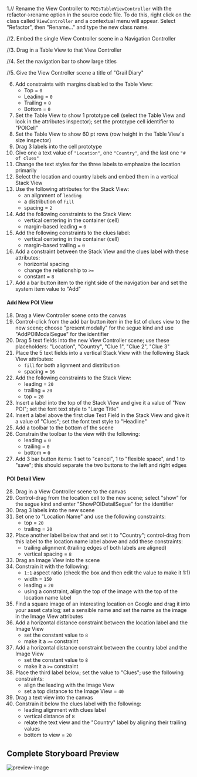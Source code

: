 
1.// Rename the View Controller to `POIsTableViewController` with the refactor->rename option in the source code file. To do this, right click on the class called `ViewController` and a contextual menu will appear. Select "Refactor", then "Rename..." and type the new class name.

//2. Embed the single View Controller scene in a Navigation Controller

//3. Drag in a Table View to that View Controller

//4. Set the navigation bar to show large titles

//5. Give the View Controller scene a title of "Grail Diary"

6. Add constraints with margins disabled to the Table View:
    * Top = `0`
    * Leading = `0`
    * Trailing = `0`
    * Bottom = `0`
7. Set the Table View to show 1 prototype cell (select the Table View and look in the attributes inspector); set the prototype cell identifier to "POICell"
8. Set the Table View to show 60 pt rows (row height in the Table View's size inspector)
9. Drag 3 labels into the cell prototype
10. Give one a text value of `"Location"`, one `"Country"`, and the last one `"# of clues"`
11. Change the text styles for the three labels to emphasize the location primarily
12. Select the location and country labels and embed them in a vertical Stack View
13. Use the following attributes for the Stack View:
    * an alignment of `leading`
    * a distribution of `fill`
    * spacing = `2`
14. Add the following constraints to the Stack View:
    * vertical centering in the container (cell)
    * margin-based leading = `0`
15. Add the following constraints to the clues label:
    * vertical centering in the container (cell)
    * margin-based trailing = `0`
16. Add a constraint between the Stack View and the clues label with these attributes:
    * horizontal spacing
    * change the relationship to `>=`
    * constant = `8`
17. Add a bar button item to the right side of the navigation bar and set the system item value to "Add"

#### Add New POI View
18. Drag a View Controller scene onto the canvas
19. Control-click from the add bar button item in the list of clues view to the new scene; choose "present modally" for the segue kind and use "AddPOIModalSegue" for the identifier
20. Drag 5 text fields into the new View Controller scene; use these placeholders: "Location", "Country", "Clue 1", "Clue 2", "Clue 3"
21. Place the 5 text fields into a vertical Stack View with the following Stack View attributes:
    * `fill` for both alignment and distribution
    * spacing = `16`
22. Add the following constraints to the Stack View:
    * leading = `20`
    * trailing = `20`
    * top = `20`
23. Insert a label into the top of the Stack View and give it a value of "New POI"; set the font text style to "Large Title"
24. Insert a label above the first clue Text Field in the Stack View and give it a value of "Clues"; set the font text style to "Headline"
25. Add a toolbar to the bottom of the scene
26. Constrain the toolbar to the view with the following:
    * leading = `0`
    * trailing = `0`
    * bottom = `0`
27. Add 3 bar button items: 1 set to "cancel", 1 to "flexible space", and 1 to "save"; this should separate the two buttons to the left and right edges

#### POI Detail View
28. Drag in a View Controller scene to the canvas
29. Control-drag from the location cell to the new scene; select "show" for the segue kind and enter "ShowPOIDetailSegue" for the identifier
30. Drag 3 labels into the new scene
31. Set one to "Location Name" and use the following constraints:
    * top = `20`
    * trailing = `20`
32. Place another label below that and set it to "Country"; control-drag from this label to the location name label above and add these constraints:
    * trailing alignment (trailing edges of both labels are aligned)
    * vertical spacing = `8`
33. Drag an Image View into the scene
34. Constrain it with the following:
    * `1:1` aspect ratio (check the box and then edit the value to make it 1:1)
    * width = `150`
    * leading = `20`
    * using a constraint, align the top of the image with the top of the location name label
35. Find a square image of an interesting location on Google and drag it into your asset catalog; set a sensible name and set the name as the image in the Image View attributes
36. Add a horizontal distance constraint between the location label and the Image View
    * set the constant value to `8`
    * make it a `>=` constraint
37. Add a horizontal distance constraint between the country label and the Image View
    * set the constant value to `8`
    * make it a `>=` constraint
38. Place the third label below; set the value to "Clues"; use the following constraints:
    * align the leading with the Image View
    * set a top distance to the Image View = `40`
39. Drag a text view into the canvas
40. Constrain it below the clues label with the following:
    * leading alignment with clues label
    * vertical distance of `8`
    * relate the text view and the "Country" label by aligning their trailing values
    * bottom to view = `20`

## Complete Storyboard Preview

![preview-image](https://raw.githubusercontent.com/LambdaSchool/grail-diary-part-1/master/storyboard-complete.png)
